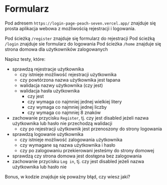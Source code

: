 # Formularz

Pod adresem `https://login-page-peach-seven.vercel.app/` znajduje się prosta aplikacja webowa z
możliwością rejestracji i logowania.

Pod ścieżką `/register` znajduje się formularz do rejestracji
Pod ścieżką `/login` znajduje sie formularz do logowania
Pod ścieżka `/home` znajduje się strona domowa dla użytkowników zalogowanych

Napisz testy, które:

- sprawdzą rejestracje użytkownika
  - czy istnieje możliwość rejestracji użytkownika
  - czy powtórzona nazwa użytkownika jest łapana
  - walidacja nazwy użytkownika (czy jest)
  - walidacja hasła użytkownika
    - czy jest
    - czy wymaga co najmniej jednej wielkiej litery
    - czy wymaga co najmniej jednej liczby
    - czy wymaga co najmniej 8 znaków
- zachowanie przycisku `Register`, tj. czy jest disabled jeżeli nazwa użytkownika lub hasło nie
  przechodzą walidacji
  - czy po rejestracji użytkownik jest przenoszony do strony logowania
- sprawdzą logowanie użytkownika
  - czy istnieje możliwość zalogowania użytkownika
  - czy wymagane są nazwa użytkownika i hasło
  - czy po zalogowaniu przekierowani jesteśmy do strony domowej
- sprawdzą czy strona domowa jest dostępna bez zalogowania
- zachowanie przycisku `Log in`, tj. czy jest disabled jeżeli nazwa użytkownika lub hasło nie

Bonus, w kodzie znajduje się poważny błąd, czy wiesz jaki?

